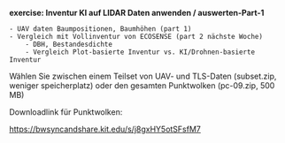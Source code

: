 **exercise: Inventur KI auf LIDAR Daten anwenden / auswerten-Part-1**
    
    - UAV daten Baumpositionen, Baumhöhen (part 1)
    - Vergleich mit Vollinventur von ECOSENSE (part 2 nächste Woche)
        - DBH, Bestandesdichte
        - Vergleich Plot-basierte Inventur vs. KI/Drohnen-basierte Inventur

Wählen Sie zwischen einem Teilset von UAV- und TLS-Daten (subset.zip, weniger speicherplatz) oder den gesamten Punktwolken (pc-09.zip, 500 MB)

Downloadlink für Punktwolken:

https://bwsyncandshare.kit.edu/s/j8gxHY5otSFsfM7